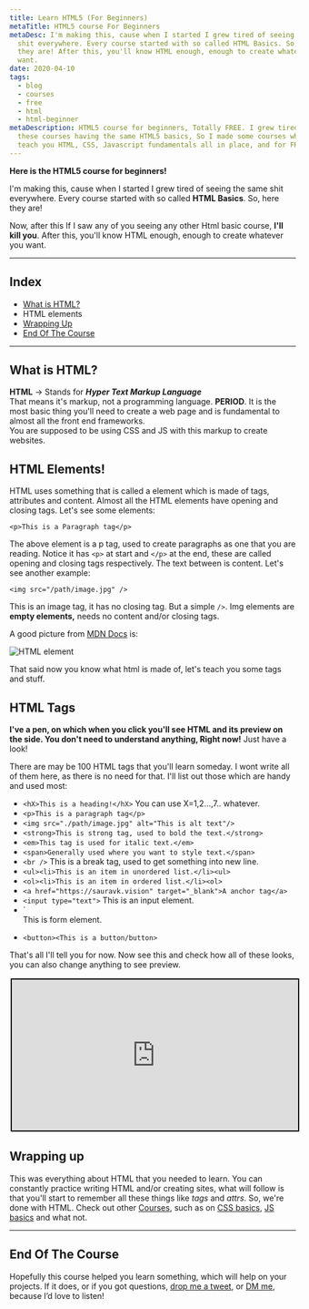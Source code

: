 ```yaml
---
title: Learn HTML5 (For Beginners)
metaTitle: HTML5 course For Beginners
metaDesc: I'm making this, cause when I started I grew tired of seeing the same
  shit everywhere. Every course started with so called HTML Basics. So, here
  they are! After this, you'll know HTML enough, enough to create whatever you
  want.
date: 2020-04-10
tags:
  - blog
  - courses
  - free
  - html
  - html-beginner
metaDescription: HTML5 course for beginners, Totally FREE. I grew tired of all
  these courses having the same HTML5 basics, So I made some courses which will
  teach you HTML, CSS, Javascript fundamentals all in place, and for FREE!
---
```

**Here is the HTML5 course for beginners!**

I'm making this, cause when I started I grew tired of seeing the same shit everywhere. Every course started with so called **HTML Basics**. So, here they are!

Now, after this If I saw any of you seeing any other Html basic course, **I'll kill you**. After this, you'll know HTML enough, enough to create whatever you want.

- - -

## Index

* [What is HTML?](/posts/html-for-beginners/#heading-what-is-html)
* HTML elements
* [Wrapping Up](/posts/html-for-beginners/#heading-wrapping-up)
* [End Of The Course](/posts/html-for-beginners/#heading-end-of-the-course)

- - -

## What is HTML?

**HTML** -> Stands for ***Hyper Text Markup Language***\
That means it's markup, not a programming language. **PERIOD**. It is the most basic thing you'll need to create a web page and is fundamental to almost all the front end frameworks.\
You are supposed to be using CSS and JS with this markup to create websites.

## HTML Elements!

HTML uses something that is called a element which is made of tags, attributes and content. Almost all the HTML elements have opening and closing tags. Let's see some elements:

`<p>This is a Paragraph tag</p>`

The above element is a p tag, used to create paragraphs as one that you are reading. Notice it has `<p>` at start and `</p>` at the end, these are called opening and closing tags respectively.  The text between is content. Let's see another example:

`<img src="/path/image.jpg" />`

This is an image tag, it has no closing tag. But a simple `/>`.  Img elements are **empty elements,** needs no content and/or closing tags.

A good picture from [MDN Docs](https://developer.mozilla.org/en-US/docs/Learn/HTML/Introduction_to_HTML/Getting_started) is:

![HTML element](/images/html-element.png "A HTML element with p tag")

That said now you know what html is made of, let's teach you some tags and stuff.

## HTML Tags

**I've a pen, on which when you click you'll see HTML and its preview on the side. You don't need to understand anything, Right now!** Just have a look!

There are may be 100 HTML tags that you'll learn someday. I wont write all of them here, as there is no need for that.  I'll list out those which are handy and used most:

* `<hX>This is a heading!</hX>` You can use X=1,2...,7.. whatever.
* `<p>This is a paragraph tag</p>`
* `<img src="./path/image.jpg" alt="This is alt text"/>`
* `<strong>This is strong tag, used to bold the text.</strong>`
* `<em>This tag is used for italic text.</em>`
* `<span>Generally used where you want to style text.</span>`
* `<br />` This is a break tag, used to get something into new line.
* `<ul><li>This is an item in unordered list.</li><ul>`
* `<ol><li>This is an item in ordered list.</li><ol>`
* `<a href="https://sauravk.vision" target="_blank">A anchor tag</a>`
* `<input type="text">` This is an input element.
* `<form>This is form element.</form>
* `<button><This is a button/button>`

That's all I'll tell you for now. Now see this and check how all of these looks, you can also change anything to see preview.

<iframe height="265" style="width: 100%; border: 2px solid black; margin: 2px;" scrolling="no" title="HTML" src="https://codepen.io/sauravkk/embed/preview/abvzYpb?height=265&theme-id=light&default-tab=html,result" frameborder="no" allowtransparency="true" allowfullscreen="true" loading="lazy"> See the Pen <a href='https://codepen.io/sauravkk/pen/abvzYpb'>HTML</a> by Saurav kumar (<a href='https://codepen.io/sauravkk'>@sauravkk</a>) on <a href='https://codepen.io'>CodePen</a>.
</iframe>



## Wrapping up

This was everything about HTML that you needed to learn. You can constantly practice writing HTML and/or creating sites, what will follow is that you'll start to remember all these things like *tags* and *attrs*. So, we're done with HTML. Check out other [Courses](/tags/courses), such as on [CSS basics](/posts/css-for-beginners), [JS basics](/posts/js-for-beginners) and what not.

- - -

## End Of The Course

Hopefully this course helped you learn something, which will help on your projects. If it does, or if you got questions, [drop me a tweet](https://twitter.com/sauravkhdoolia), or [DM me](https://instagram.com/beardeddev), because I’d love to listen!